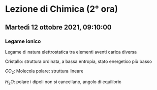 #  Lezione di Chimica (2° ora)
## Martedì 12 ottobre 2021, 09:10:00


### Legame ionico
Legame di natura elettrostatica tra elementi aventi carica diversa

Cristallo: struttura ordinata, a bassa entropia, stato energetico più basso


$CO_2$: Molecola polare: struttura lineare

$H_2O$: polare
i dipoli non si cancellano, angolo di equilibrio
<!--stackedit_data:
eyJoaXN0b3J5IjpbLTE5OTI0NTA1NzMsLTExMTM2MTY5MjEsMT
M4MTMwMzVdfQ==
-->